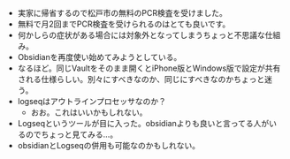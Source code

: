 - 実家に帰省するので松戸市の無料のPCR検査を受けました。
- 無料で月2回までPCR検査を受けられるのはとても良いです。
- 何かしらの症状がある場合には対象外となってしまうちょっと不思議な仕組み。
- Obsidianを再度使い始めてみようとしている。
- なるほど。同じVaultをそのまま開くとiPhone版とWindows版で設定が共有される仕様らしい。別々にすべきなのか、同じにすべきなのかちょっと迷う。
- logseqはアウトラインプロセッサなのか？
	- おお。これはいいかもしれない。
- Logseqというツールが目に入った。obsidianよりも良いと言ってる人がいるのでちょっと見てみる…。
- obsidianとLogseqの併用も可能なのかもしれない。
